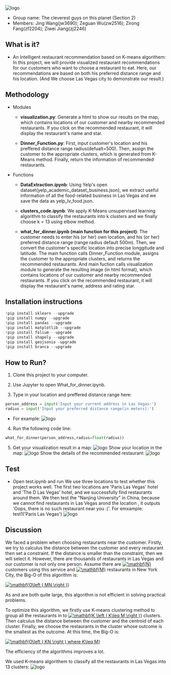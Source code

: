 ![logo](https://raw.githubusercontent.com/rachelzirongfang/WhatForDinner/master/img-storage/logo1.png)

* Group name: The cleverest guys on this planet (Section 2)
* Members: Jing Wang(jw3690); Zeguan Wu(zw2516); Zirong Fang(zf2204); Ziwei Jiang(zj2246)

## What is it?

* An Intelligent restaurant recommendation based on K-means algorithem: In this project, we will provide visualized restaurant recommendations for our customers who want to choose a restaurant to eat. Here, our recommendations are based on both his preferred distance range and his location. (And We choose Las Vegas city to demonstrate our result.)

## Methodology

* Modules

   - __visualization.py__: Generate a html to show our results on the map, which contains locations of our customer and nearby recommended restaurants. If you click on the recommended restaurant, it will display the restaurant's name and star.

   - __Dinner_Function.py__: First, input customer's location and his preffered distance range radius(defualt=500). Then, assign the customer to the appropriate clusters, which is generated from K-Means method. Finally, return the information of recommended restaurants.

* Functions

   - __DataExtraction.ipynb__: Using Yelp's open dataset(yelp_academic_dataset_business.json), we extract useful information of all the food-related business in Las Vegas and we save the data as yelp_lv_food.json.

   - __clusters_code.ipynb__: We apply K-Means unsupervised learning algorithm to classify the restaurants into k clusters and we finally choose k = 13 using elbow method. 

   - __what_for_dinner.ipynb (main function for this project)__: The customer needs to enter his (or her) own location, and his (or her) preferred distance range (range radius default 500m). Then, we convert the customer's specific location into precise longgitude and latitude. The main function calls Dinner_Function module, assigns the customer to the appropriate clusters, and returns the recommended restaurants. And main fuction calls visualization module to generate the resulting image (in html format), which contains locations of our customer and nearby recommended restaurants. If you click on the recommended restaurant, it will display the restaurant's name, address and rating star.

## Installation instructions
```python
!pip install sklearn --upgrade
!pip install numpy --upgrade
!pip install pandas --upgrade
!pip install matplotlib --upgrade
!pip install folium --upgrade
!pip install shapely --upgrade
!pip install geojsonio -upgrade
!pip install branca --upgrade
```

## How to Run?

1. Clone this project to your computer.

2. Use Jupyter to open What_for_dinner.ipynb.

3. Type in your location and preffered distance range here:
```python
person_address = input('Input your current address in Las Vegas:')
radius = input('Input your preferred distance range(in meters):')
```
  - For example:
![logo](https://raw.githubusercontent.com/rachelzirongfang/WhatForDinner/master/img-storage/input1.png)

4. Run the following code line:
```python
what_for_dinner(person_address,radius=float(radius))
```
5. Get your visualization result in a map:
![logo](https://raw.githubusercontent.com/rachelzirongfang/WhatForDinner/master/img-storage/r.png)
Show your location in the map:
![logo](https://raw.githubusercontent.com/rachelzirongfang/WhatForDinner/master/img-storage/r1.png)
Show the details of the recommended restaurant:
![logo](https://raw.githubusercontent.com/rachelzirongfang/WhatForDinner/master/img-storage/r2.png)


## Test
* Open test.ipynb and run
We use three locations to test whether this project works well. The first two locations are 'Paris Las Vegas' hotel and 'The D Las Vegas' hotel, and we successfully find restaurants around them. We then test the "Nanjing University" in China, because we cannot find restaurants in Las Vegas arond the location , it outputs 'Oops, there is no such restaurant near you :('.
For emxample: test1('Paris Las Vegas')
![logo](https://raw.githubusercontent.com/rachelzirongfang/WhatForDinner/master/img-storage/t1.png)

## Discussion

We faced a problem when choosing restaurants near the customer. Firstly, we try to calculus the distance between the customer and every restaurant then set a constraint. If the distance is smaller than the constraint, then we will select it. However, there are thousands of restaurants in Las Vegas and our customer is not only one person. Assume there are <a href="https://www.codecogs.com/eqnedit.php?latex=\dpi{150}&space;\mathbf{N}" target="_blank"><img src="https://latex.codecogs.com/gif.latex?\dpi{150}&space;\mathbf{N}" title="\mathbf{N}" /></a> customers using this service and <a href="https://www.codecogs.com/eqnedit.php?latex=\dpi{150}&space;\mathbf{M}" target="_blank"><img src="https://latex.codecogs.com/gif.latex?\dpi{150}&space;\mathbf{M}" title="\mathbf{M}" /></a> restaurants in New York City, the Big-O of this algorithm is:

<a href="https://www.codecogs.com/eqnedit.php?latex=\dpi{150}&space;\mathbf{O\left&space;(&space;MN&space;\right&space;)}" target="_blank"><img src="https://latex.codecogs.com/gif.latex?\dpi{150}&space;\mathbf{O\left&space;(&space;MN&space;\right&space;)}" title="\mathbf{O\left ( MN \right )}" /></a>

As  and  are both quite large, this algorithm is not efficient in solving practical problems.

To optimize this algorithm, we firstly use K-means clustering method to group all the restaurants in to <a href="https://www.codecogs.com/eqnedit.php?latex=\dpi{150}&space;\mathbf{K&space;\left&space;(&space;K\leq&space;M&space;\right&space;)}" target="_blank"><img src="https://latex.codecogs.com/gif.latex?\dpi{150}&space;\mathbf{K&space;\left&space;(&space;K\leq&space;M&space;\right&space;)}" title="\mathbf{K \left ( K\leq M \right )}" /></a> clusters. Then calculus the distance between the customer and the centroid of each cluster. Finally, we choose the restaurants in the cluster whose outcome is the smallest as the outcome. At this time, the Big-O is:

<a href="https://www.codecogs.com/eqnedit.php?latex=\dpi{150}&space;\bg_white&space;\mathbf{O\left&space;(&space;KN&space;\right&space;)&space;where&space;K\leq&space;M}" target="_blank"><img src="https://latex.codecogs.com/gif.latex?\dpi{150}&space;\bg_white&space;\mathbf{O\left&space;(&space;KN&space;\right&space;)&space;where&space;K\leq&space;M}" title="\mathbf{O\left ( KN \right ) where K\leq M}" /></a>

The efficiency of the algorithms improves a lot.

We used K-means algorithem to classify all the restaurants in Las Vegas into 13 clusters:
![logo](https://raw.githubusercontent.com/rachelzirongfang/WhatForDinner/master/img-storage/c.png)

